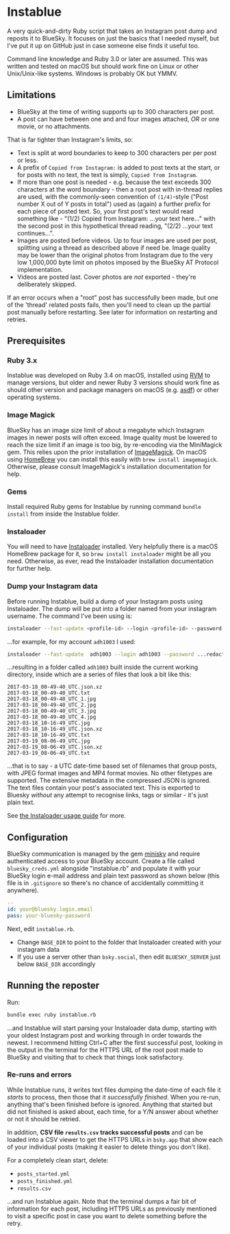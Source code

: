 # Instablue

A very quick-and-dirty Ruby script that takes an Instagram post dump and reposts it to BlueSky. It focuses on just the basics that I needed myself, but I've put it up on GitHub just in case someone else finds it useful too.

Command line knowledge and Ruby 3.0 or later are assumed. This was written and tested on macOS but should work fine on Linux or other Unix/Unix-like systems. Windows is probably OK but YMMV.



## Limitations

* BlueSky at the time of writing supports up to 300 characters per post.
* A post can have between one and and four images attached, *OR* or one movie, or no attachments.

That is far tighter than Instagram's limits, so:

* Text is split at word boundaries to keep to 300 characters per per post or less.
* A prefix of `Copied from Instagram:` is added to post texts at the start, or for posts with no text, the text is simply, `Copied from Instagram`.
* If more than one post is needed - e.g. because the text exceeds 300 characters at the word boundary - then a root post with in-thread replies are used, with the commonly-seen convention of `(1/4)`-style ("Post number X out of Y posts in total") used as (again) a further prefix for each piece of posted text. So, your first post's text would read something like - "(1/2) Copied from Instagram: ...your text here..." with the second post in this hypothetical thread reading, "(2/2) ...your text continues...".
* Images are posted before videos. Up to four images are used per post, splitting using a thread as described above if need be. Image quality may be lower than the original photos from Instagram due to the very low 1,000,000 byte limit on photos imposed by the BlueSky AT Protocol implementation.
* Videos are posted last. Cover photos are *not* exported - they're deliberately skipped.

If an error occurs when a "root" post has successfully been made, but one of the 'thread' related posts fails, then you'll need to clean up the partial post manually before restarting. See later for information on restarting and retries.



## Prerequisites
### Ruby 3.x

Instablue was developed on Ruby 3.4 on macOS, installed using [RVM](https://rvm.io/) to manage versions, but older and newer Ruby 3 versions should work fine as should other version and package managers on macOS (e.g. [asdf](https://asdf-vm.com)) or other operating systems.

### Image Magick

BlueSky has an image size limit of about a megabyte which Instagram images in newer posts will often exceed. Image quality must be lowered to reach the size limit if an image is too big, by re-encoding via the MiniMagick gem. This relies upon the prior installation of [ImageMagick](https://imagemagick.org). On macOS using [HomeBrew](https://brew.sh) you can install this easily with `brew install imagemagick`. Otherwise, please consult ImageMagick's installation documentation for help.

### Gems

Install required Ruby gems for Instablue by running command `bundle install` from inside the Instablue folder.

### Instaloader

You will need to have [Instaloader](https://instaloader.github.io/) installed. Very helpfully there is a macOS HomeBrew package for it, so `brew install instaloader` might be all you need. Otherwise, as ever, read the Instaloader installation documentation for further help.

### Dump your Instagram data

Before running Instablue, build a dump of your Instagram posts using Instaloader. The dump will be put into a folder named from your instagram username. The command I've been using is:

```sh
instaloader --fast-update <profile-id> --login <profile-id> --password <insta-password>
```

...for example, for my account `adh1003` I used:

```sh
instaloader --fast-update  adh1003 --login adh1003 --password ...redacted...
```

...resulting in a folder called `adh1003` built inside the current working directory, inside which are a series of files that look a bit like this:

```
2017-03-18_00-49-40_UTC.json.xz
2017-03-18_00-49-40_UTC.txt
2017-03-18_00-49-40_UTC_1.jpg
2017-03-18_00-49-40_UTC_2.jpg
2017-03-18_00-49-40_UTC_3.jpg
2017-03-18_00-49-40_UTC_4.jpg
2017-03-18_10-16-49_UTC.jpg
2017-03-18_10-16-49_UTC.json.xz
2017-03-18_10-16-49_UTC.txt
2017-03-19_08-06-49_UTC.jpg
2017-03-19_08-06-49_UTC.json.xz
2017-03-19_08-06-49_UTC.txt
```

...that is to say - a UTC date-time based set of filenames that group posts, with JPEG format images and MP4 format movies. No other filetypes are supported. The extensive metadata in the compressed JSON is ignored. The text files contain your post's associated text. This is exported to Bluesky _without_ any attempt to recognise links, tags or similar - it's just plain text.

See [the Instaloader usage guide](https://instaloader.github.io/basic-usage.html#basic-usage) for more.



## Configuration

BlueSky communication is managed by the gem [minisky](https://github.com/mackuba/minisky) and require authenticated access to your BlueSky account. Create a file called `bluesky_creds.yml` alongside "instablue.rb" and populate it with your BlueSky login e-mail address and plain text password as shown below (this file is in `.gitignore` so there's no chance of accidentally committing it anywhere).

```yaml
--
id: your@bluesky.login.email
pass: your-bluesky-password

```

Next, edit `instablue.rb`.

* Change `BASE_DIR` to point to the folder that Instaloader created with your instagram data
* If you use a server other than `bsky.social`, then edit `BLUESKY_SERVER` just below `BASE_DIR` accordingly



## Running the reposter

Run:

```sh
bundle exec ruby instablue.rb
```

...and Instablue will start parsing your Instaloader data dump, starting with your oldest Instagram post and working through in order towards the newest. I recommend hitting Ctrl+C after the first successful post, looking in the output in the terminal for the HTTPS URL of the root post made to BlueSky and visiting that to check that things look satisfactory.

### Re-runs and errors

While Instablue runs, it writes text files dumping the date-time of each file it _starts_ to process, then those that it _successfully finished_. When you re-run, anything that's been finished before is ignored. Anything that started but did not finished is asked about, each time, for a Y/N answer about whether or not it should be retried.

In addition, **CSV file `results.csv` tracks successful posts** and can be loaded into a CSV viewer to get the HTTPS URLs in `bsky.app` that show each of your individual posts (making it easier to delete things you don't like).

For a completely clean start, delete:

* `posts_started.yml`
* `posts_finished.yml`
* `results.csv`

...and run Instablue again. Note that the terminal dumps a fair bit of information for each post, including HTTPS URLs as previously mentioned to visit a specific post in case you want to delete something before the retry.
